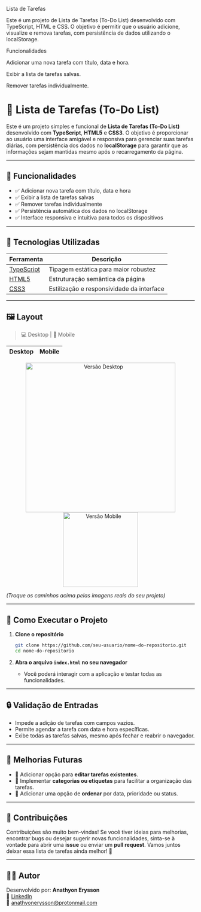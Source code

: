 Lista de Tarefas

Este é um projeto de Lista de Tarefas (To-Do List) desenvolvido com TypeScript, HTML e CSS. O objetivo é permitir que o usuário adicione, visualize e remova tarefas, com persistência de dados utilizando o localStorage.

Funcionalidades

Adicionar uma nova tarefa com título, data e hora.

Exibir a lista de tarefas salvas.

Remover tarefas individualmente.

# 📝 Lista de Tarefas (To-Do List)

Este é um projeto simples e funcional de **Lista de Tarefas (To-Do List)** desenvolvido com **TypeScript**, **HTML5** e **CSS3**. O objetivo é proporcionar ao usuário uma interface amigável e responsiva para gerenciar suas tarefas diárias, com persistência dos dados no **localStorage** para garantir que as informações sejam mantidas mesmo após o recarregamento da página.

---

## 📌 Funcionalidades

- ✅ Adicionar nova tarefa com título, data e hora
- ✅ Exibir a lista de tarefas salvas
- ✅ Remover tarefas individualmente
- ✅ Persistência automática dos dados no localStorage
- ✅ Interface responsiva e intuitiva para todos os dispositivos

---

## 🧪 Tecnologias Utilizadas

| Ferramenta | Descrição |
|------------|-----------|
| [TypeScript](https://www.typescriptlang.org/) | Tipagem estática para maior robustez |
| [HTML5](https://developer.mozilla.org/pt-BR/docs/Web/HTML) | Estruturação semântica da página |
| [CSS3](https://developer.mozilla.org/pt-BR/docs/Web/CSS) | Estilização e responsividade da interface |

---

## 🖼️ Layout

> 💻 Desktop | 📱 Mobile  

| Desktop             | Mobile              |
|---------------------|---------------------|
<div align="center">
  <img src="./public/assets/todo-desktop.png" width="400" alt="Versão Desktop" />
  <img src="./public/assets/todo-mobile.jpg" width="200" alt="Versão Mobile" />
</div>

*(Troque os caminhos acima pelas imagens reais do seu projeto)*

---

## 🚀 Como Executar o Projeto

1. **Clone o repositório**
   ```bash
   git clone https://github.com/seu-usuario/nome-do-repositorio.git
   cd nome-do-repositorio
   ```

2. **Abra o arquivo `index.html` no seu navegador**
   - Você poderá interagir com a aplicação e testar todas as funcionalidades.

---

## 🔒 Validação de Entradas

- Impede a adição de tarefas com campos vazios.
- Permite agendar a tarefa com data e hora específicas.
- Exibe todas as tarefas salvas, mesmo após fechar e reabrir o navegador.

---

## 🔄 Melhorias Futuras

- 🔨 Adicionar opção para **editar tarefas existentes**.
- 🔨 Implementar **categorias ou etiquetas** para facilitar a organização das tarefas.
- 🔨 Adicionar uma opção de **ordenar** por data, prioridade ou status.

---

## 🤝 Contribuições

Contribuições são muito bem-vindas! Se você tiver ideias para melhorias, encontrar bugs ou desejar sugerir novas funcionalidades, sinta-se à vontade para abrir uma **issue** ou enviar um **pull request**. Vamos juntos deixar essa lista de tarefas ainda melhor! 🚀

---

## 🧑‍💻 Autor

Desenvolvido por: **Anathyon Erysson**  
💼 [LinkedIn](https://www.linkedin.com/in/anathyonerysson/)  
📧 anathyonerysson@protonmail.com

